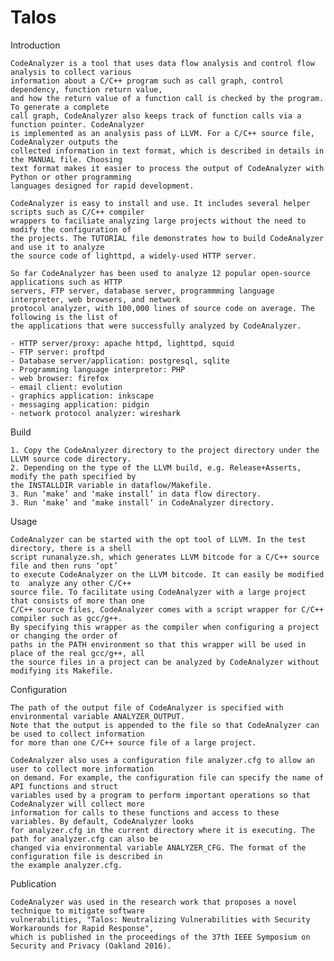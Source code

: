 # Talos

Introduction

    CodeAnalyzer is a tool that uses data flow analysis and control flow analysis to collect various 
    information about a C/C++ program such as call graph, control dependency, function return value, 
    and how the return value of a function call is checked by the program. To generate a complete 
    call graph, CodeAnalyzer also keeps track of function calls via a function pointer. CodeAnalyzer 
    is implemented as an analysis pass of LLVM. For a C/C++ source file, CodeAnalyzer outputs the 
    collected information in text format, which is described in details in the MANUAL file. Choosing 
    text format makes it easier to process the output of CodeAnalyzer with Python or other programming 
    languages designed for rapid development.
    
    CodeAnalyzer is easy to install and use. It includes several helper scripts such as C/C++ compiler
    wrappers to faciliate analyzing large projects without the need to modify the configuration of
    the projects. The TUTORIAL file demonstrates how to build CodeAnalyzer and use it to analyze 
    the source code of lighttpd, a widely-used HTTP server. 
    
    So far CodeAnalyzer has been used to analyze 12 popular open-source applications such as HTTP 
    servers, FTP server, database server, programmming language interpreter, web browsers, and network 
    protocol analyzer, with 100,000 lines of source code on average. The following is the list of 
    the applications that were successfully analyzed by CodeAnalyzer.
    
    - HTTP server/proxy: apache httpd, lighttpd, squid 
    - FTP server: proftpd
    - Database server/application: postgresql, sqlite
    - Programming language interpretor: PHP
    - web browser: firefox
    - email client: evolution
    - graphics application: inkscape
    - messaging application: pidgin
    - network protocol analyzer: wireshark

Build

    1. Copy the CodeAnalyzer directory to the project directory under the LLVM source code directory.
    2. Depending on the type of the LLVM build, e.g. Release+Asserts, modify the path specified by 
    the INSTALLDIR variable in dataflow/Makefile.
    3. Run ‘make’ and ‘make install’ in data flow directory.
    3. Run ‘make’ and ‘make install’ in CodeAnalyzer directory.  

Usage

    CodeAnalyzer can be started with the opt tool of LLVM. In the test directory, there is a shell 
    script runanalyze.sh, which generates LLVM bitcode for a C/C++ source file and then runs ‘opt’ 
    to execute CodeAnalyzer on the LLVM bitcode. It can easily be modified to  analyze any other C/C++
    source file. To facilitate using CodeAnalyzer with a large project that consists of more than one 
    C/C++ source files, CodeAnalyzer comes with a script wrapper for C/C++ compiler such as gcc/g++. 
    By specifying this wrapper as the compiler when configuring a project or changing the order of 
    paths in the PATH environment so that this wrapper will be used in place of the real gcc/g++, all 
    the source files in a project can be analyzed by CodeAnalyzer without modifying its Makefile. 

Configuration

    The path of the output file of CodeAnalyzer is specified with environmental variable ANALYZER_OUTPUT. 
    Note that the output is appended to the file so that CodeAnalyzer can be used to collect information 
    for more than one C/C++ source file of a large project.
    
    CodeAnalyzer also uses a configuration file analyzer.cfg to allow an user to collect more information
    on demand. For example, the configuration file can specify the name of API functions and struct 
    variables used by a program to perform important operations so that CodeAnalyzer will collect more 
    information for calls to these functions and access to these variables. By default, CodeAnalyzer looks 
    for analyzer.cfg in the current directory where it is executing. The path for analyzer.cfg can also be 
    changed via environmental variable ANALYZER_CFG. The format of the configuration file is described in 
    the example analyzer.cfg.
    
Publication

    CodeAnalyzer was used in the research work that proposes a novel technique to mitigate software 
    vulnerabilities, "Talos: Neutralizing Vulnerabilities with Security Workarounds for Rapid Response", 
    which is published in the proceedings of the 37th IEEE Symposium on Security and Privacy (Oakland 2016). 
